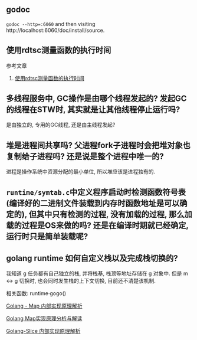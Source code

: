 ## godoc

`godoc --http=:6060` and then visiting http://localhost:6060/doc/install/source.

## 使用rdtsc测量函数的执行时间

参考文章

1. [使用rdtsc测量函数的执行时间](https://www.jianshu.com/p/0c519fc6248b)

## 多线程服务中, GC操作是由哪个线程发起的? 发起GC的线程在STW时, 其实就是让其他线程停止运行吗?

是由独立的, 专用的GC线程, 还是由主线程发起?

## 堆是进程间共享吗? 父进程fork子进程时会把堆对象也复制给子进程吗? 还是说是整个进程中唯一的?

进程是操作系统中资源分配的最小单位, 所以堆应该是进程独有的.

## `runtime/symtab.c`中定义程序启动时检测函数符号表(编译好的二进制文件装载到内存时函数地址是可以确定的), 但其中只有检测的过程, 没有加载的过程, 那么加载的过程是OS来做的吗? 还是在编译时期就已经确定, 运行时只是简单装载呢?

## golang runtime 如何自定义栈以及完成栈切换的?

我知道 g 任务都有自己独立的栈, 并将栈基, 栈顶等地址存储在 g 对象中. 但是 m <-> g 切换时, 也会同时发生栈的上下文切换, 目前还不清楚该机制.

相关函数: runtime·gogo()

[Golang - Map 内部实现原理解析](https://www.cnblogs.com/yinbiao/p/15819230.html)

[Golang Map实现原理分析与解读](https://blog.csdn.net/zhw21w/article/details/129434340)

[Golang-Slice 内部实现原理解析](https://www.cnblogs.com/yinbiao/p/15802792.html)

